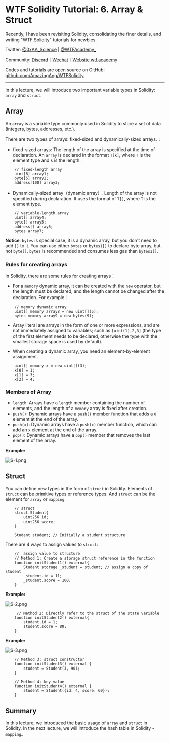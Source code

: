 # WTF Solidity Tutorial: 6. Array & Struct

Recently, I have been revisiting Solidity, consolidating the finer details, and writing "WTF Solidity" tutorials for newbies. 

Twitter: [@0xAA_Science](https://twitter.com/0xAA_Science) | [@WTFAcademy_](https://twitter.com/WTFAcademy_)

Community: [Discord](https://discord.gg/5akcruXrsk)｜[Wechat](https://docs.google.com/forms/d/e/1FAIpQLSe4KGT8Sh6sJ7hedQRuIYirOoZK_85miz3dw7vA1-YjodgJ-A/viewform?usp=sf_link)｜[Website wtf.academy](https://wtf.academy)

Codes and tutorials are open source on GitHub: [github.com/AmazingAng/WTFSolidity](https://github.com/AmazingAng/WTFSolidity)


-----

In this lecture, we will introduce two important variable types in Solidity: `array` and `struct`.

## Array

An `array` is a variable type commonly used in Solidity to store a set of data (integers, bytes, addresses, etc.).

There are two types of arrays: fixed-sized and dynamically-sized arrays.：

- fixed-sized arrays: The length of the array is specified at the time of declaration. An `array` is declared in the format `T[k]`, where `T` is the element type and `k` is the length.

```solidity
    // fixed-length array
    uint[8] array1;
    byte[5] array2;
    address[100] array3;
```

- Dynamically-sized array（dynamic array）：Length of the array is not specified during declaration.  It uses the format of `T[]`, where `T` is the element type. 

```solidity
    // variable-length array
    uint[] array4;
    byte[] array5;
    address[] array6;
    bytes array7;
```

**Notice**: `bytes` is special case, it is a dynamic array, but you don't need to add `[]` to it. You can use either `bytes` or `bytes1[]` to declare byte array, but not `byte[]`. `bytes` is recommended and consumes less gas than `bytes1[]`.

### Rules for creating arrays

In Solidity, there are some rules for creating arrays：

- For a `memory` dynamic array, it can be created with the `new` operator, but the length must be declared, and the length cannot be changed after the declaration. For example：

```solidity
    // memory dynamic array
    uint[] memory array8 = new uint[](5);
    bytes memory array9 = new bytes(9);
```

- Array literal are arrays in the form of one or more expressions, and are not immediately assigned to variables; such as `[uint(1),2,3]` (the type of the first element needs to be declared, otherwise the type with the smallest storage space is used by default).

- When creating a dynamic array, you need an element-by-element assignment.

```solidity
    uint[] memory x = new uint[](3);
    x[0] = 1;
    x[1] = 3;
    x[2] = 4;
```

### Members of Array

- `length`: Arrays have a `length` member containing the number of elements, and the length of a `memory` array is fixed after creation.
- `push()`: Dynamic arrays have a `push()` member function that adds a `0` element at the end of the array.
- `push(x)`: Dynamic arrays have a `push(x)` member function, which can add an `x` element at the end of the array.
- `pop()`: Dynamic arrays have a `pop()` member that removes the last element of the array.

**Example:**

![6-1.png](./img/6-1.png)

## Struct

You can define new types in the form of `struct` in Solidity. Elements of `struct` can be primitive types or reference types. And `struct` can be the element for `array` or `mapping`.

```solidity
    // struct
    struct Student{
        uint256 id;
        uint256 score; 
    }

    Student student; // Initially a student structure
```

 There are 4 ways to assign values to `struct`:

```solidity
    //  assign value to structure
    // Method 1: Create a storage struct reference in the function
    function initStudent1() external{
        Student storage _student = student; // assign a copy of student
        _student.id = 11;
        _student.score = 100;
    }
```

**Example:**

![6-2.png](./img/6-2.png)

```solidity
     // Method 2: Directly refer to the struct of the state variable
    function initStudent2() external{
        student.id = 1;
        student.score = 80;
    }
```

**Example:**

![6-3.png](./img/6-3.png)

```solidity
    // Method 3: struct constructor
    function initStudent3() external {
        student = Student(3, 90);
    }
    
    // Method 4: key value
    function initStudent4() external {
        student = Student({id: 4, score: 60});
    }
```


## Summary

In this lecture, we introduced the basic usage of `array` and `struct` in Solidity. In the next lecture, we will introduce the hash table in Solidity - `mapping`。

